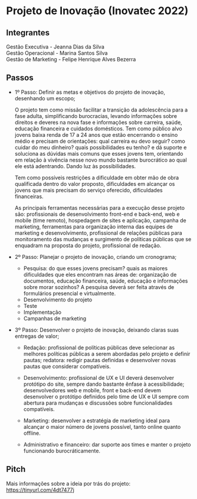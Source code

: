 # Projeto de Inovação (Inovatec 2022)

## Integrantes 
Gestão Executiva - Jeanna Dias da Silva  
Gestão Operacional - Marina Santos Silva  
Gestão de Marketing - Felipe Henrique Alves Bezerra  




## Passos

- 1º Passo: Definir as metas e objetivos do projeto de inovação, desenhando um escopo;

    O projeto tem como missão facilitar a transição da adolescência para a fase adulta, simplificando burocracias, levando informações sobre direitos e deveres na nova fase e informações sobre carreira, saúde, educação financeira e cuidados domésticos. Tem como público alvo jovens baixa renda de 17 a 24 anos que estão encerrando o ensino médio e precisam de orientações: qual carreira eu devo seguir? como cuidar do meu dinheiro? quais possibilidades eu tenho? e dá suporte e soluciona as dúvidas mais comuns que esses jovens tem, orientando em relação à vivência nesse novo mundo bastante burocrático ao qual ele está adentrando. Dando luz às possibilidades.

  Tem como possíveis restrições a dificuldade em obter mão de obra qualificada dentro do valor proposto, dificuldades em alcançar os jovens que mais precisam do serviço oferecido, dificuldades financeiras.

  As principais ferramentas necessárias para a execução desse projeto são: profissionais de desenvolvimento front-end e back-end, web e mobile (time remoto), hospedagem de sites e aplicação, campanha de marketing, ferramentas para organização interna das equipes de marketing e desenvolvimento, profissional de relações públicas para monitoramento das mudanças e surgimento de políticas públicas que se enquadram na proposta do projeto, profissional de redação.

- 2º Passo: Planejar o projeto de inovação, criando um cronograma;

   - Pesquisa: do que esses jovens precisam? quais as maiores dificuldades que eles encontram nas áreas de: organização de documentos, educação financeira, saúde, educação e informações sobre morar sozinhos? A pesquisa deverá ser feita através de formulários presencial e virtualmente.
  - Desenvolvimento do projeto
  - Teste
  - Implementação
  - Campanhas de marketing


- 3º Passo: Desenvolver o projeto de inovação, deixando claras suas entregas de valor; 

  - Redação: profissional de políticas públicas deve selecionar as melhores políticas públicas a serem abordadas pelo projeto e definir pautas; redatora: redigir pautas definidas e desenvolver novas pautas que considerar compatíveis.

  - Desenvolvimento: profissional de UX e UI deverá desenvolver protótipo do site, sempre dando bastante ênfase à acessibilidade; desenvolvedores web e mobile, front e back-end devem desenvolver o protótipo definidos pelo time de UX e UI sempre com abertura para mudanças e discussões sobre funcionalidades compatíveis.

  - Marketing: desenvolver a estratégia de marketing ideal para alcançar o maior número de jovens possível, tanto online quanto offline.

  - Administrativo e financeiro: dar suporte aos times e manter o projeto funcionando burocráticamente.


## Pitch
Mais informações sobre a ideia por trás do projeto: https://tinyurl.com/4dt7477j  
